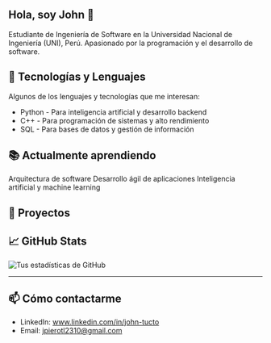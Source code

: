 ## Hola, soy John 👋
 Estudiante de Ingeniería de Software en la Universidad Nacional de Ingeniería (UNI), Perú. Apasionado por la programación y el desarrollo de software.

## 🚀 Tecnologías y Lenguajes
Algunos de los lenguajes y tecnologías que me interesan:

- Python - Para inteligencia artificial y desarrollo backend
- C++ - Para programación de sistemas y alto rendimiento
- SQL - Para bases de datos y gestión de información

## 📚 Actualmente aprendiendo
Arquitectura de software
Desarrollo ágil de aplicaciones
Inteligencia artificial y machine learning

## 🔭 Proyectos

## 📈 GitHub Stats

![Tus estadísticas de GitHub](https://github-readme-stats.vercel.app/api?username=Johntl121&show_icons=true&theme=github_dark&hide=issues)

---
## 📫 Cómo contactarme
- LinkedIn: www.linkedin.com/in/john-tucto
- Email: jpierotl2310@gmail.com

<!--
**Johntl121/Johntl121** is a ✨ _special_ ✨ repository because its `README.md` (this file) appears on your GitHub profile.

Here are some ideas to get you started:

- 🔭 I’m currently working on ...
- 🌱 I’m currently learning ...
- 👯 I’m looking to collaborate on ...
- 🤔 I’m looking for help with ...
- 💬 Ask me about ...
- 📫 How to reach me: ...
- 😄 Pronouns: ...
- ⚡ Fun fact: ...
-->
